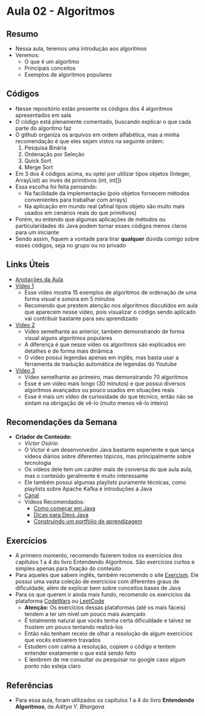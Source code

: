 # Aula 02 - Algoritmos
## Resumo
- Nessa aula, teremos uma introdução aos algoritmos
- Veremos:
    - O que é um algoritmo
    - Principais conceitos
    - Exemplos de algoritmos populares

## Códigos
- Nesse repositório estão presente os códigos dos 4 algoritmos apresentados em sala
- O código está plenamente comentado, buscando explicar o que cada parte do algoritmo faz
- O github organiza os arquivos em ordem alfabética, mas a minha recomendação é que eles sejam vistos na seguinte ordem:
    1. Pesquisa Binária
    2. Ordenação por Seleção
    3. Quick Sort
    4. Merge Sort
- Em 3 dos 4 códigos acima, eu optei por utilizar tipos objetos (Integer, ArrayList) ao invés de primitivos (int, int[])
- Essa escolha foi feita pensando:
    - Na facilidade da implementação (pois objetos fornecem métodos convenientes para trabalhar com arrays)
    - Na aplicação em mundo real (afinal tipos objeto são muito mais usados em cenários reais do que primitivos)
- Porém, eu entendo que algumas aplicações de métodos ou particularidades do Java podem tornar esses códigos menos claros para um iniciante
- Sendo assim, fiquem a vontade para tirar **qualquer** dúvida comigo sobre esses códigos, seja no grupo ou no privado

## Links Úteis
- [Anotações da Aula](https://excalidraw.com/#json=DgKZY8zTx45tbkwcTwjsL,AEJ1Wg-wGa8ah5dEJ7wg_w)
- [Vídeo 1](https://www.youtube.com/watch?v=kPRA0W1kECg)
    - Esse vídeo mostra 15 exemplos de algoritmos de ordenação de uma forma visual e sonora em 5 minutos
    - Recomendo que prestem atenção nos algoritmos discutidos em aula que aparecem nesse vídeo, pois visualizar o código sendo aplicado vai contribuir bastante para seu aprendizado
- [Vídeo 2](https://www.youtube.com/watch?v=rbbTd-gkajw)
    - Vídeo semelhante ao anterior, também demonstrando de forma visual alguns algoritmos populares
    - A diferença é que nesse vídeo os algoritmos são explicados em detalhes e de forma mais dinâmica
    - O vídeo possui legendas apenas em inglês, mas basta usar a ferramenta de tradução automática de legendas do Youtube
- [Vídeo 3](https://www.youtube.com/watch?v=Uq6URzo9q6g)
    - Vídeo semelhante ao primeiro, mas demonstrando 70 algoritmos
    - Esse é um vídeo mais longo (30 minutos) e que possui diversos algoritmos avançados ou pouco usados em situações reais
    - Esse é mais um vídeo de curiosidade do que técnico, então não se sintam na obrigação de vê-lo (muito menos vê-lo inteiro)

## Recomendações da Semana
- **Criador de Conteúdo:**
    - *Victor Osório*
    - O Victor é um desenvolvedor Java bastante experiente e que lança vídeos diários sobre diferentes tópicos, mas principalmente sobre tecnologia
    - Os vídeos dele tem um caráter mais de conversa do que aula aula, mas o conteúdo geralmente é muito interessante
    - Ele também possui algumas playlists puramente técnicas, como playlists sobre Apache Kafka e introduções a Java
    - [Canal](https://www.youtube.com/@victor.osorio)
    - Vídeos Recomendados:
        - [Como começar em Java](https://www.youtube.com/watch?v=DkfaKC7gAwk)
        - [Dicas para Devs Java](https://www.youtube.com/watch?v=DyIRDIgwxIw)
        - [Construindo um portfólio de aprendizagem](https://www.youtube.com/watch?v=PYKfy4DcqOI)

## Exercícios
- A primeiro momento, recomendo fazerem todos os exercícios dos capítulos 1 a 4 do livro Entendendo Algoritmos. São exercícios curtos e simples apenas para fixação do conteúdo
- Para aqueles que sabem inglês, também recomendo o site [Exercism](https://exercism.org/). Ele possui uma vasta coleção de exercícios com diferentes graus de dificuldade, além de explicar bem sobre conceitos bases de Java
- Para os que querem ir ainda mais fundo, recomendo os exercícios da plataforma [CodeWars](https://www.codewars.com/kata) ou [LeetCode](https://leetcode.com)
    - **Atenção:** Os exercícios dessas plataformas (até os mais fáceis) tendem a ter um nível um pouco mais avançado
    - É totalmente natural que vocês tenha certa dificuldade e talvez se frustem um pouco tentando realizá-los
    - Então não tenham receio de olhar a resolução de algum exercícios que vocês estiverem travados
    - Estudem com calma a resolução, copiem o código e tentem entender exatamente o que está sendo feito
    - E lembrem de me consultar ou pesquisar no google caso algum ponto não esteja claro

## Referências
- Para essa aula, foram utilizados os capítulos 1 a 4 do livro **Entendendo Algoritmos**, de *Aditya Y. Bhargava* 
